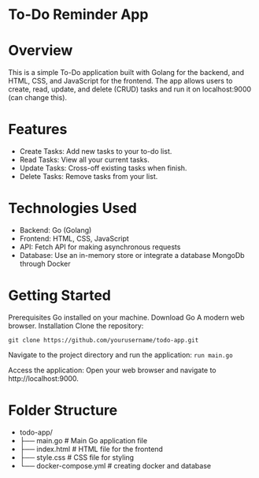<h1> To-Do Reminder App </h1>
<div>

# Overview
This is a simple To-Do application built with Golang for the backend, and HTML, CSS, and JavaScript for the frontend. The app allows users to create, read, update, and delete (CRUD) tasks and run it on localhost:9000 (can change this).


# Features
- Create Tasks: Add new tasks to your to-do list.
- Read Tasks: View all your current tasks.
- Update Tasks: Cross-off existing tasks when finish.
- Delete Tasks: Remove tasks from your list.

# Technologies Used
- Backend: Go (Golang)
- Frontend: HTML, CSS, JavaScript
- API: Fetch API for making asynchronous requests
- Database: Use an in-memory store or integrate a database MongoDb through Docker

# Getting Started
Prerequisites
Go installed on your machine. Download Go
A modern web browser.
Installation
Clone the repository:

`git clone https://github.com/yourusername/todo-app.git`

Navigate to the project directory and run the application: `run main.go`

Access the application: Open your web browser and navigate to http://localhost:9000.


# Folder Structure
- todo-app/
- ├── main.go          # Main Go application file
- ├── index.html       # HTML file for the frontend
- ├── style.css        # CSS file for styling
- └── docker-compose.yml # creating docker and database